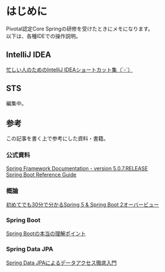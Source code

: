 # はじめに
Pivotal認定Core Springの研修を受けたときにメモになります。  
以下は、各種IDEでの操作説明。

## IntelliJ IDEA
[忙しい人のためのIntelliJ IDEAショートカット集（´-`）](https://qiita.com/yoppe/items/f7cbeb825c071691d3f2)

## STS
編集中。  

## 参考
この記事を書く上で参考にした資料・書籍。

### 公式資料
[Spring Framework Documentation - version 5.0.7.RELEASE](https://docs.spring.io/spring/docs/5.0.7.RELEASE/spring-framework-reference/)  
[Spring Boot Reference Guide](https://docs.spring.io/spring-boot/docs/current/reference/htmlsingle/)

### 概論
[初めてでも30分で分かるSpring 5 & Spring Boot 2オーバービュー](https://www.slideshare.net/masatoshitada7/30spring-5-spring-boot-2-103523666)  

### Spring Boot
[Spring Bootの本当の理解ポイント](https://www.slideshare.net/masatoshitada7/spring-boot-jjug)  

### Spring Data JPA
[Spring Data JPAによるデータアクセス徹底入門](https://www.slideshare.net/masatoshitada7/spring-data-jpa-jsug)  
